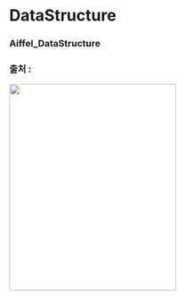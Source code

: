 # DataStructure

### Aiffel_DataStructure

### 출처 : 
<img src="https://search.pstatic.net/sunny/?src=https%3A%2F%2Fimage.aladin.co.kr%2Fproduct%2F26245%2F24%2Fcover500%2Fk572738386_1.jpg&type=sc960_832"  width="300" height="370">
